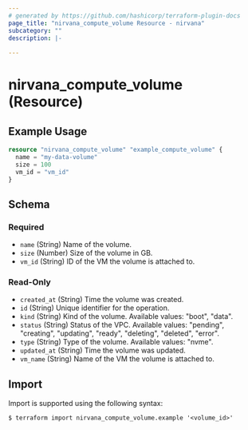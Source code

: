 ```yaml
---
# generated by https://github.com/hashicorp/terraform-plugin-docs
page_title: "nirvana_compute_volume Resource - nirvana"
subcategory: ""
description: |-
  
---
```


# nirvana_compute_volume (Resource)



## Example Usage

```terraform
resource "nirvana_compute_volume" "example_compute_volume" {
  name = "my-data-volume"
  size = 100
  vm_id = "vm_id"
}
```

<!-- schema generated by tfplugindocs -->
## Schema

### Required

- `name` (String) Name of the volume.
- `size` (Number) Size of the volume in GB.
- `vm_id` (String) ID of the VM the volume is attached to.

### Read-Only

- `created_at` (String) Time the volume was created.
- `id` (String) Unique identifier for the operation.
- `kind` (String) Kind of the volume.
Available values: "boot", "data".
- `status` (String) Status of the VPC.
Available values: "pending", "creating", "updating", "ready", "deleting", "deleted", "error".
- `type` (String) Type of the volume.
Available values: "nvme".
- `updated_at` (String) Time the volume was updated.
- `vm_name` (String) Name of the VM the volume is attached to.

## Import

Import is supported using the following syntax:

```shell
$ terraform import nirvana_compute_volume.example '<volume_id>'
```
